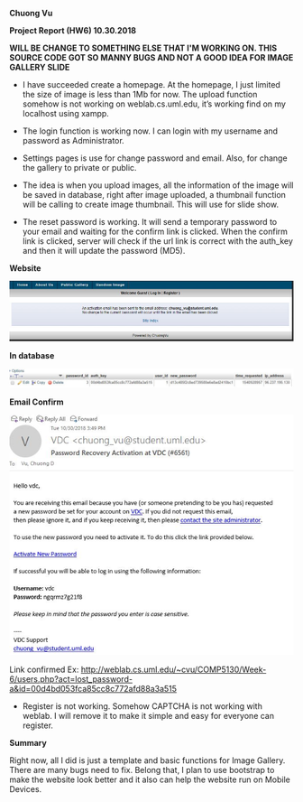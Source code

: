 **Chuong Vu**

**Project Report (HW6) 10.30.2018**

**WILL BE CHANGE TO SOMETHING ELSE THAT I'M WORKING ON. THIS SOURCE CODE GOT SO MANNY BUGS AND NOT A GOOD IDEA FOR IMAGE GALLERY SLIDE**









- I have succeeded create a homepage. At the homepage, I just limited the size of image is less than 1Mb for now. The upload function somehow is not working on weblab.cs.uml.edu, it’s working find on my localhost using xampp. 

- The login function is working now. I can login with my username and password as Administrator. 

- Settings pages is use for change password and email. Also, for change the gallery to private or public.

- The idea is when you upload images, all the information of the image will be saved in database, right after image uploaded, a thumbnail function will be calling to create image thumbnail. This will use for slide show.

- The reset password is working. It will send a temporary password to your email and waiting for the confirm link is clicked. When the confirm link is clicked, server will check if the url link is correct with the auth_key and then it will update the password (MD5). 

**Website**
<p align="center"><img src="https://github.com/vdc1703/COMP5130F2018/blob/master/Week-6/ResetPass1.JPG" /></p>

**In database**
<p align="center"><img src="https://github.com/vdc1703/COMP5130F2018/blob/master/Week-6/ResetPass2.JPG" /></p>

**Email Confirm**
<p align="center"><img src="https://github.com/vdc1703/COMP5130F2018/blob/master/Week-6/ResetPass3.JPG" /></p>

Link confirmed Ex: http://weblab.cs.uml.edu/~cvu/COMP5130/Week-6/users.php?act=lost_password-a&id=00d4bd053fca85cc8c772afd88a3a515

- Register is not working. Somehow CAPTCHA is not working with weblab. I will remove it to make it simple and easy for everyone can register.


**Summary**

Right now, all I did is just a template and basic functions for Image Gallery. There are many bugs need to fix. Belong that, I plan to use bootstrap to make the website look better and it also can help the website run on Mobile Devices.

